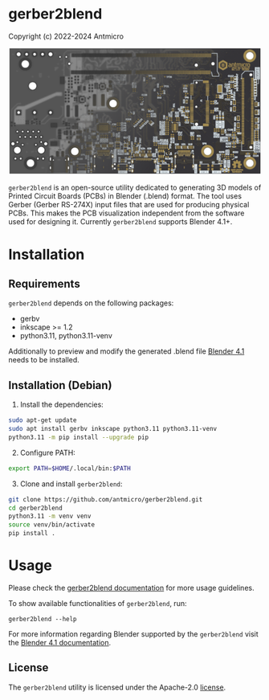 # gerber2blend

Copyright (c) 2022-2024 Antmicro

![](img/gerber2blend-vis.png)

`gerber2blend` is an open-source utility dedicated to generating 3D models of Printed Circuit Boards (PCBs) in Blender (.blend) format.
The tool uses Gerber (Gerber RS-274X) input files that are used for producing physical PCBs. 
This makes the PCB visualization independent from the software used for designing it.
Currently `gerber2blend` supports Blender 4.1+.

# Installation

## Requirements

`gerber2blend` depends on the following packages:

* gerbv
* inkscape >= 1.2
* python3.11, python3.11-venv

Additionally to preview and modify the generated .blend file [Blender 4.1](https://www.blender.org/download/releases/4-1/) needs to be installed.

## Installation (Debian)

1. Install the dependencies:

```bash
sudo apt-get update
sudo apt install gerbv inkscape python3.11 python3.11-venv
python3.11 -m pip install --upgrade pip
```

2. Configure PATH:

```bash
export PATH=$HOME/.local/bin:$PATH
```

3. Clone and install `gerber2blend`:

```bash
git clone https://github.com/antmicro/gerber2blend.git
cd gerber2blend
python3.11 -m venv venv
source venv/bin/activate
pip install .
```

# Usage

Please check the [gerber2blend documentation](https://antmicro.github.io/gerber2blend/) for more usage guidelines.

To show available functionalities of `gerber2blend`, run:
```
gerber2blend --help
```

For more information regarding Blender supported by the `gerber2blend` visit the [Blender 4.1 documentation](https://docs.blender.org/manual/en/4.1/).

## License

The `gerber2blend` utility is licensed under the Apache-2.0 [license](LICENSE).
